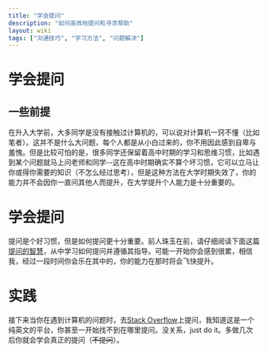```yaml
---
title: "学会提问"
description: "如何高效地提问和寻求帮助"
layout: wiki
tags: ["沟通技巧", "学习方法", "问题解决"]
---
```


# 学会提问

## 一些前提
    
在升入大学前，大多同学是没有接触过计算机的，可以说对计算机一窍不懂（比如笔者）。这并不是什么大问题，每个人都是从小白过来的，你不用因此感到自卑与羞愧。但是比较可怕的是，很多同学还保留着高中时期的学习和思维习惯，比如遇到某个问题就马上问老师和同学--这在高中时期确实不算个坏习惯，它可以立马让你或得你需要的知识（不怎么经过思考），但是这种方法在大学时期失效了，你的能力并不会因你一直问其他人而提升，在大学提升个人能力是十分重要的。
# 学会提问
    
提问是个好习惯，但是如何提问更十分重要。前人珠玉在前，请仔细阅读下面这篇[提问的智慧](https://github.com/tvvocold/How-To-Ask-Questions-The-Smart-Way)，从中学习如何提问并遵循其指导。可能一开始你会感到很累，相信我，经过一段时间你会乐在其中的，你的能力在那时将会飞快提升。

# 实践

接下来当你在遇到计算机的问题时，去[Stack Overflow](https://stackoverflow.com/)上提问，我知道这是一个纯英文的平台，你甚至一开始找不到在哪里提问。没关系，just do it。多做几次后你就会学会真正的提问（~~不提问~~）。